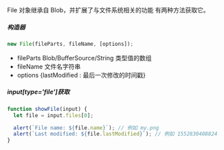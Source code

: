 File 对象继承自 Blob，并扩展了与文件系统相关的功能
有两种方法获取它。

##### 构造器

```js
new File(fileParts, fileName, [options]);
```

- fileParts Blob/BufferSource/String 类型值的数组
- fileName 文件名字符串
- options {lastModified : 最后一次修改的时间戳}

##### input[type='file']获取

```js
function showFile(input) {
  let file = input.files[0];

  alert(`File name: ${file.name}`); // 例如 my.png
  alert(`Last modified: ${file.lastModified}`); // 例如 1552830408824
}
```
